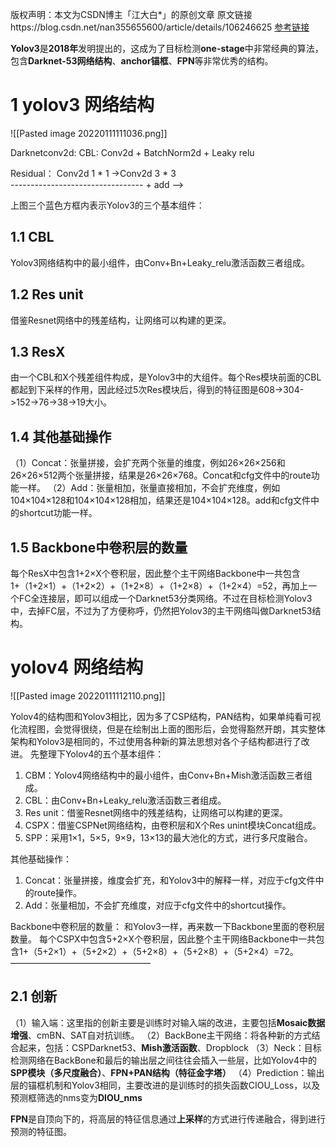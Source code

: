 

版权声明：本文为CSDN博主「江大白*」的原创文章
原文链接https://blog.csdn.net/nan355655600/article/details/106246625
[参考链接](https://blog.csdn.net/nan355655600/article/details/106246625?ops_request_misc=%257B%2522request%255Fid%2522%253A%2522164187022216780274122966%2522%252C%2522scm%2522%253A%252220140713.130102334..%2522%257D&request_id=164187022216780274122966&biz_id=0&utm_medium=distribute.pc_search_result.none-task-blog-2~all~top_click~default-9-106246625.pc_search_result_cache&utm_term=yolo&spm=1018.2226.3001.4187)

**Yolov3**是**2018年**发明提出的，这成为了目标检测**one-stage**中非常经典的算法，包含**Darknet-53网络结构**、**anchor锚框**、**FPN**等非常优秀的结构。

# 1 yolov3 网络结构				
![[Pasted image 20220111111036.png]]

Darknetconv2d:
                             CBL:	Conv2d + BatchNorm2d + Leaky relu

Residual：        Conv2d 1 * 1  ->Conv2d 3 * 3   
					    ---------------------------------    +    add  -->
						
上图三个蓝色方框内表示Yolov3的三个基本组件：
## 1.1 CBL
Yolov3网络结构中的最小组件，由Conv+Bn+Leaky_relu激活函数三者组成。
## 1.2 Res unit
借鉴Resnet网络中的残差结构，让网络可以构建的更深。
## 1.3 ResX
由一个CBL和X个残差组件构成，是Yolov3中的大组件。每个Res模块前面的CBL都起到下采样的作用，因此经过5次Res模块后，得到的特征图是608->304->152->76->38->19大小。

## 1.4 其他基础操作
（1）Concat：张量拼接，会扩充两个张量的维度，例如26×26×256和26×26×512两个张量拼接，结果是26×26×768。Concat和cfg文件中的route功能一样。
（2）Add：张量相加，张量直接相加，不会扩充维度，例如104×104×128和104×104×128相加，结果还是104×104×128。add和cfg文件中的shortcut功能一样。

## 1.5 Backbone中卷积层的数量
每个ResX中包含1+2×X个卷积层，因此整个主干网络Backbone中一共包含1+（1+2×1）+（1+2×2）+（1+2×8）+（1+2×8）+（1+2×4）=52，再加上一个FC全连接层，即可以组成一个Darknet53分类网络。不过在目标检测Yolov3中，去掉FC层，不过为了方便称呼，仍然把Yolov3的主干网络叫做Darknet53结构。

# yolov4 网络结构
![[Pasted image 20220111112110.png]]

Yolov4的结构图和Yolov3相比，因为多了CSP结构，PAN结构，如果单纯看可视化流程图，会觉得很绕，但是在绘制出上面的图形后，会觉得豁然开朗，其实整体架构和Yolov3是相同的，不过使用各种新的算法思想对各个子结构都进行了改进。
先整理下Yolov4的五个基本组件：
1. CBM：Yolov4网络结构中的最小组件，由Conv+Bn+Mish激活函数三者组成。
2. CBL：由Conv+Bn+Leaky_relu激活函数三者组成。
3. Res unit：借鉴Resnet网络中的残差结构，让网络可以构建的更深。
4. CSPX：借鉴CSPNet网络结构，由卷积层和X个Res unint模块Concat组成。
5. SPP：采用1×1，5×5，9×9，13×13的最大池化的方式，进行多尺度融合。

其他基础操作：
1. Concat：张量拼接，维度会扩充，和Yolov3中的解释一样，对应于cfg文件中的route操作。
2. Add：张量相加，不会扩充维度，对应于cfg文件中的shortcut操作。

Backbone中卷积层的数量：
和Yolov3一样，再来数一下Backbone里面的卷积层数量。
每个CSPX中包含5+2×X个卷积层，因此整个主干网络Backbone中一共包含1+（5+2×1）+（5+2×2）+（5+2×8）+（5+2×8）+（5+2×4）=72。
————————————————
## 2.1 创新
（1）输入端：这里指的创新主要是训练时对输入端的改进，主要包括**Mosaic数据增强**、cmBN、SAT自对抗训练。
（2）BackBone主干网络：将各种新的方式结合起来，包括：CSPDarknet53、**Mish激活函数**、Dropblock
（3）Neck：目标检测网络在BackBone和最后的输出层之间往往会插入一些层，比如Yolov4中的**SPP模块（多尺度融合）**、**FPN+PAN结构（特征金字塔）**
（4）Prediction：输出层的锚框机制和Yolov3相同，主要改进的是训练时的损失函数CIOU_Loss，以及预测框筛选的nms变为**DIOU_nms**

**FPN**是自顶向下的，将高层的特征信息通过**上采样**的方式进行传递融合，得到进行预测的特征图。
